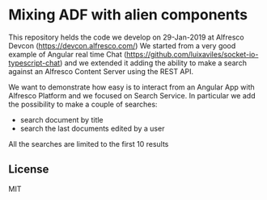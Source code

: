
Mixing ADF with alien components
=========================================
This repository helds the code we develop on 29-Jan-2019 at Alfresco Devcon (https://devcon.alfresco.com/)
We started from a very good example of Angular real time Chat (https://github.com/luixaviles/socket-io-typescript-chat) and we extended it adding the ability to make a search against an Alfresco Content Server using the REST API.

We want to demonstrate how easy is to interact from an Angular App with Alfresco Platform and we focused on Search Service.
In particular we add the possibility to make a couple of searches:
- search document by title
- search the last documents edited by a user

All the searches are limited to the first 10 results

## License

MIT
